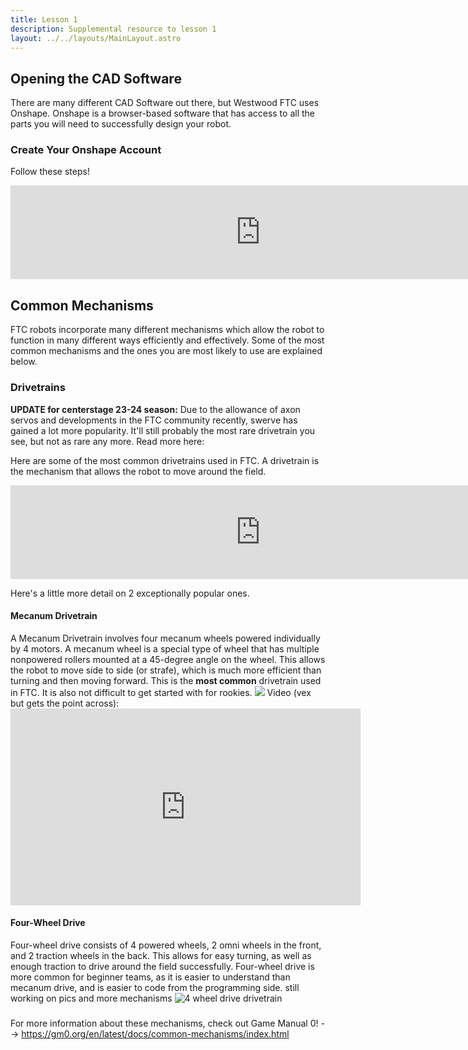 ```yaml
---
title: Lesson 1
description: Supplemental resource to lesson 1
layout: ../../layouts/MainLayout.astro
---
```


## Opening the CAD Software
There are many different CAD Software out there, but Westwood FTC uses Onshape. Onshape is a browser-based software that has access to all the parts you will need to successfully design your robot.
### Create Your Onshape Account
Follow these steps!
<iframe src="https://docs.google.com/presentation/d/1zsX3MBvVBnlJCBb46qMWJGVUHbGdvXCdxKyE4t10-oM/embed" frameborder="0" width="800"></iframe>

## Common Mechanisms
FTC robots incorporate many different mechanisms which allow the robot to function in many different ways efficiently and effectively. Some of the most common mechanisms and the ones you are most likely to use are explained below.

### Drivetrains
**UPDATE for centerstage 23-24 season:** Due to the allowance of axon servos and developments in the FTC community recently, swerve has gained a lot more popularity. It'll still probably the most rare drivetrain you see, but not as rare any more. Read more here: 

Here are some of the most common drivetrains used in FTC. A drivetrain is the mechanism that allows the robot to move around the field. 
<iframe src="https://ftctutorials.com/translations/en-us/Robot/Drivetrains.pdf#toolbar=0&navpanes=0&scrollbar=0" frameborder="0" width="800"></iframe>

Here's a little more detail on 2 exceptionally popular ones.
#### Mecanum Drivetrain
A Mecanum Drivetrain involves four mecanum wheels powered individually by 4 motors. A mecanum wheel is a special type of wheel that has multiple nonpowered rollers mounted at a 45-degree angle on the wheel. This allows the robot to move side to side (or strafe), which is much more efficient than turning and then moving forward. This is the **most common** drivetrain used in FTC. It is also not difficult to get started with for rookies.
![](https://i.redd.it/2d7efiqi6gz41.png)
Video (vex but gets the point across): <iframe width="560" height="315" src="https://www.youtube.com/embed/0Xc6h7M811Q" title="YouTube video player" frameborder="0" allow="accelerometer; autoplay; clipboard-write; encrypted-media; gyroscope; picture-in-picture; web-share" allowfullscreen></iframe>

#### Four-Wheel Drive
Four-wheel drive consists of 4 powered wheels, 2 omni wheels in the front, and 2 traction wheels in the back. This allows for easy turning, as well as enough traction to drive around the field successfully. Four-wheel drive is more common for beginner teams, as it is easier to understand than mecanum drive, and is easier to code from the programming side. still working on pics and more mechanisms
![4 wheel drive drivetrain](https://github.com/WestwoodRobotics/wwroboftc/blob/main/src/images/CAD/Lesson-1/4-wheel-drive.png?raw=true)

###

For more information about these mechanisms, check out Game Manual 0! --> <https://gm0.org/en/latest/docs/common-mechanisms/index.html>
